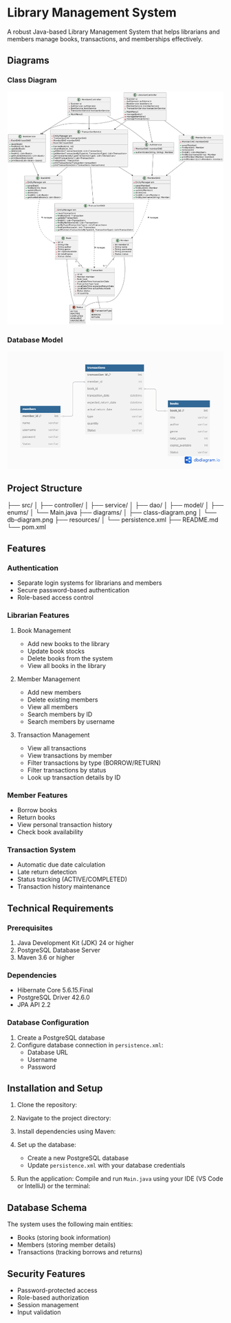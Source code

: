 # Library Management System

A robust Java-based Library Management System that helps librarians and members manage books, transactions, and memberships effectively.

## Diagrams

### Class Diagram
![Class Diagram](diagrams/ClassDiagramUML.png)

### Database Model
![Database Diagram](diagrams/DatabaseER.png)

## Project Structure
├── src/
│ ├── controller/
│ ├── service/
│ ├── dao/
│ ├── model/
│ ├── enums/
│ └── Main.java
├── diagrams/
│ ├── class-diagram.png
│ └── db-diagram.png
├── resources/
│ └── persistence.xml
├── README.md
└── pom.xml

## Features

### Authentication
- Separate login systems for librarians and members
- Secure password-based authentication
- Role-based access control

### Librarian Features
1. Book Management
    - Add new books to the library
    - Update book stocks
    - Delete books from the system
    - View all books in the library

2. Member Management
    - Add new members
    - Delete existing members
    - View all members
    - Search members by ID
    - Search members by username

3. Transaction Management
    - View all transactions
    - View transactions by member
    - Filter transactions by type (BORROW/RETURN)
    - Filter transactions by status
    - Look up transaction details by ID

### Member Features
- Borrow books
- Return books
- View personal transaction history
- Check book availability

### Transaction System
- Automatic due date calculation
- Late return detection
- Status tracking (ACTIVE/COMPLETED)
- Transaction history maintenance

## Technical Requirements

### Prerequisites
1. Java Development Kit (JDK) 24 or higher
2. PostgreSQL Database Server
3. Maven 3.6 or higher

### Dependencies
- Hibernate Core 5.6.15.Final
- PostgreSQL Driver 42.6.0
- JPA API 2.2

### Database Configuration
1. Create a PostgreSQL database
2. Configure database connection in `persistence.xml`:
    - Database URL
    - Username
    - Password

## Installation and Setup

1. Clone the repository:
2. Navigate to the project directory:
3. Install dependencies using Maven:
4. Set up the database:
   - Create a new PostgreSQL database
   - Update `persistence.xml` with your database credentials

5. Run the application:
   Compile and run `Main.java` using your IDE (VS Code or IntelliJ) or the terminal:

## Database Schema

The system uses the following main entities:
- Books (storing book information)
- Members (storing member details)
- Transactions (tracking borrows and returns)

## Security Features

- Password-protected access
- Role-based authorization
- Session management
- Input validation

